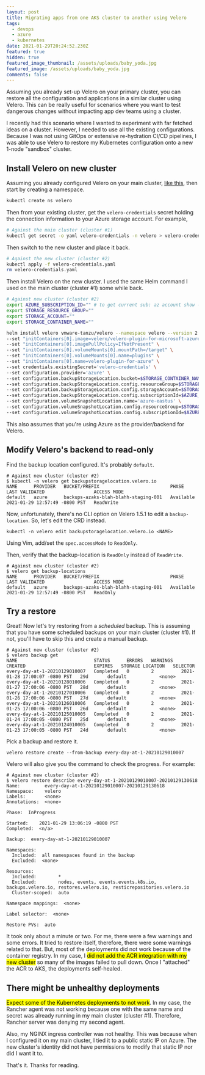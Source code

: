 ```yaml
---
layout: post
title: Migrating apps from one AKS cluster to another using Velero
tags:
  - devops
  - azure
  - kubernetes
date: 2021-01-29T20:24:52.230Z
featured: true
hidden: true
featured_image_thumbnail: /assets/uploads/baby_yoda.jpg
featured_image: /assets/uploads/baby_yoda.jpg
comments: false
---
```

Assuming you already set-up Velero on your primary cluster, you can restore all the configuration and applications in a similar cluster using Velero. This can be really useful for scenarios where you want to test dangerous changes without impacting app dev teams using a cluster. 

I recently had this scenario where I wanted to experiment with far fetched ideas on a cluster. However, I needed to use all the existing configurations. Because I was not using GitOps or extensive re-hydration CI/CD pipelines, I was able to use Velero to restore my Kubernetes configuration onto a new 1-node "sandbox" cluster.

<!--more--> 

## Install Velero on new cluster

Assuming you already configured Velero on your main cluster, [like this](https://gaunacode.com/aks-best-practice-backing-up-aks-with-velero), then start by creating a namespace.

``` bash
kubectl create ns velero
```

Then from your existing cluster, get the `velero-credentials` secret holding the connection information to your Azure storage account. For example, 

``` bash
# Against the main cluster (cluster #1)
kubectl get secret -o yaml velero-credentials -n velero > velero-credentials.yaml
```
Then switch to the new cluster and place it back. 

``` bash
# Against the new cluster (cluster #2)
kubectl apply -f velero-credentials.yaml   
rm velero-credentials.yaml 
```

Then install Velero on the new cluster. I used the same Helm command I used on the main cluster (cluster #1) some while back.

``` bash
# Against new cluster (cluster #2)
export AZURE_SUBSCRIPTION_ID="" # to get current sub: az account show --query "id" -o tsv
export STORAGE_RESOURCE_GROUP="" 
export STORAGE_ACCOUNT=""
export STORAGE_CONTAINER_NAME=""

helm install velero vmware-tanzu/velero --namespace velero --version 2.13.2 \
--set "initContainers[0].image=velero/velero-plugin-for-microsoft-azure:v1.1.0" \
--set "initContainers[0].imagePullPolicy=IfNotPresent" \
--set "initContainers[0].volumeMounts[0].mountPath=/target" \
--set "initContainers[0].volumeMounts[0].name=plugins" \
--set "initContainers[0].name=velero-plugin-for-azure" \
--set credentials.existingSecret='velero-credentials' \
--set configuration.provider='azure' \
--set configuration.backupStorageLocation.bucket=$STORAGE_CONTAINER_NAME \
--set configuration.backupStorageLocation.config.resourceGroup=$STORAGE_RESOURCE_GROUP \
--set configuration.backupStorageLocation.config.storageAccount=$STORAGE_ACCOUNT \
--set configuration.backupStorageLocation.config.subscriptionId=$AZURE_SUBSCRIPTION_ID \
--set configuration.volumeSnapshotLocation.name='azure-eastus' \
--set configuration.volumeSnapshotLocation.config.resourceGroup=$STORAGE_RESOURCE_GROUP \
--set configuration.volumeSnapshotLocation.config.subscriptionId=$AZURE_SUBSCRIPTION_ID
```

This also assumes that you're using Azure as the provider/backend for Velero.

## Modify Velero's backend to read-only

Find the backup location configured. It's probably `default`.
``` shell
# Against new cluster (cluster #2)
$ kubectl -n velero get backupstoragelocation.velero.io
NAME      PROVIDER   BUCKET/PREFIX                          PHASE       LAST VALIDATED                  ACCESS MODE
default   azure      backups-azaks-blah-blahh-staging-001   Available   2021-01-29 12:57:49 -0800 PST   ReadWrite
```
Now, unfortunately, there's no CLI option on Velero 1.5.1 to edit a `backup-location`. So, let's edit the CRD instead.

```
kubectl -n velero edit backupstoragelocation.velero.io <NAME>
```
Using Vim, add/set the `spec.accessMode` to `ReadOnly`.

Then, verify that the backup-location is `ReadOnly` instead of `ReadWrite`.

``` shell
# Against new cluster (cluster #2)
$ velero get backup-locations                                                                                                                                                              
NAME      PROVIDER   BUCKET/PREFIX                          PHASE       LAST VALIDATED                  ACCESS MODE
default   azure      backups-azaks-blah-blahh-staging-001   Available   2021-01-29 12:57:49 -0800 PST   ReadOnly
```

## Try a restore

Great! Now let's try restoring from a _scheduled_ backup. This is assuming that you have some scheduled backups on your main cluster (cluster #1). If not, you'll have to skip this and create a manual backup.

``` shell
# Against new cluster (cluster #2)
$ velero backup get                                                                                                                                                                        
NAME                            STATUS      ERRORS   WARNINGS   CREATED                         EXPIRES   STORAGE LOCATION   SELECTOR
every-day-at-1-20210129010007   Completed   0        2          2021-01-28 17:00:07 -0800 PST   29d       default            <none>
every-day-at-1-20210128010006   Completed   0        2          2021-01-27 17:00:06 -0800 PST   28d       default            <none>
every-day-at-1-20210127010006   Completed   0        2          2021-01-26 17:00:06 -0800 PST   27d       default            <none>
every-day-at-1-20210126010006   Completed   0        2          2021-01-25 17:00:06 -0800 PST   26d       default            <none>
every-day-at-1-20210125010005   Completed   0        2          2021-01-24 17:00:05 -0800 PST   25d       default            <none>
every-day-at-1-20210124010005   Completed   0        2          2021-01-23 17:00:05 -0800 PST   24d       default            <none>
```

Pick a backup and restore it.

``` shell
velero restore create --from-backup every-day-at-1-20210129010007
```

Velero will also give you the command to check the progress. For example:
``` shell
# Against new cluster (cluster #2)
$ velero restore describe every-day-at-1-20210129010007-20210129130618
Name:         every-day-at-1-20210129010007-20210129130618
Namespace:    velero
Labels:       <none>
Annotations:  <none>

Phase:  InProgress

Started:    2021-01-29 13:06:19 -0800 PST
Completed:  <n/a>

Backup:  every-day-at-1-20210129010007

Namespaces:
  Included:  all namespaces found in the backup
  Excluded:  <none>

Resources:
  Included:        *
  Excluded:        nodes, events, events.events.k8s.io, backups.velero.io, restores.velero.io, resticrepositories.velero.io
  Cluster-scoped:  auto

Namespace mappings:  <none>

Label selector:  <none>

Restore PVs:  auto

```

It took only about a minute or two. For me, there were a few warnings and some errors. It tried to restore itself, therefore, there were some warnings related to that. But, most of the deployments did not work because of the container registry. In my case, I <mark>did not add the ACR integration with my new cluster</mark> so many of the images failed to pull down. Once I "attached" the ACR to AKS,  the deployments self-healed. 

## There might be unhealthy deployments

<mark>Expect some of the Kubernetes deployments to not work</mark>. In my case, the Rancher agent was not working because one with the same name and secret was already running in my main cluster (cluster #1). Therefore, Rancher server was denying my second agent.

Also, my NGINX ingress controller was not healthy. This was because when I configured it on my main cluster, I tied it to a public static IP on Azure. The new cluster's identity did not have permissions to modify that static IP nor did I want it to.

That's it. Thanks for reading.



